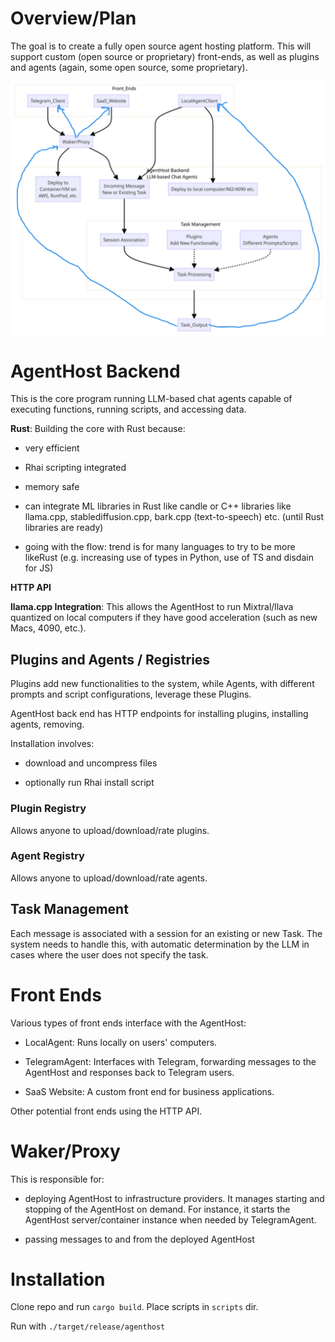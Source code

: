 # Overview/Plan

The goal is to create a fully open source agent hosting platform. This will support custom (open source or proprietary) 
front-ends, as well as plugins and agents (again, some open source, some proprietary).

![AgentHost Diagram](agenthostdiagram2.png)

# AgentHost Backend

This is the core program running LLM-based chat agents capable of executing functions, running scripts, and accessing data.

**Rust**: Building the core with Rust because:

- very efficient

- Rhai scripting integrated

- memory safe

- can integrate ML libraries in Rust like candle or 
  C++ libraries like llama.cpp, stablediffusion.cpp, bark.cpp (text-to-speech) etc.
  (until Rust libraries are ready)

- going with the flow: trend is for many languages to try to be more likeRust 
  (e.g. increasing use of types in Python, use of TS and disdain for JS)


**HTTP API**

**llama.cpp Integration**: This allows the AgentHost to run Mixtral/llava quantized on local computers if they have good acceleration 
(such as new Macs, 4090, etc.).

## Plugins and Agents / Registries

Plugins add new functionalities to the system, while Agents, with different prompts and script configurations, leverage these Plugins.

AgentHost back end has HTTP endpoints for installing plugins, installing agents, removing. 

Installation involves:

- download and uncompress files

- optionally run Rhai install script

### Plugin Registry
 
 Allows anyone to upload/download/rate plugins.

### Agent Registry

Allows anyone to upload/download/rate agents.
 

## Task Management

Each message is associated with a session for an existing or new Task. The system needs to handle this, with automatic determination by the LLM in cases where the user does not specify the task.

# Front Ends

Various types of front ends interface with the AgentHost:

- LocalAgent: Runs locally on users' computers.

- TelegramAgent: Interfaces with Telegram, forwarding messages to the AgentHost and responses back to Telegram users.

- SaaS Website: A custom front end for business applications.

Other potential front ends using the HTTP API.

# Waker/Proxy

This is responsible for: 

- deploying AgentHost to infrastructure providers. It manages starting and stopping of the AgentHost on demand. For instance, it starts the AgentHost server/container instance when needed by TelegramAgent.

- passing messages to and from the deployed AgentHost

# Installation

Clone repo and run `cargo build`.
Place scripts in `scripts` dir.

Run with `./target/release/agenthost`
